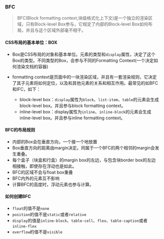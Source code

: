 ### BFC
> BFC(Block formatting context,块级格式化上下文)是一个独立的渲染区域，只有Block-level Box参与，它规定了内部的Block-level Box如何布局，并且与这个区域外部毫不相干。

#### CSS布局的基本单位：BOX

- Box是CSS布局的对象和基本单位。元素的类型和`display`属性，决定了这个Box的类型。不同类型的Box，会参与不同的Formatting Context(一个决定如何渲染文档的容器)

- formatting context是页面中的一块渲染区域，并且有一套渲染规则，它决定了其子元素将如何定位，以及和其他元素的关系和相互作用。最常见的如BFC和IFC，如下： 
  - block-level box：`display`属性为`block`、`list-item`、`table`的元素会生成block-level box。并且参与block formatting context。
  - inline-level box：display属性为`inline`、`inline-block`的元素会生成inline-level box。并且参与inline formatting context。

#### BFC的布局规则
 - 内部的Box会在垂直方向，一个接一个地放置
 - Box垂直方向的距离由margin决定。同属于一个BFC的两个相邻的margin会发生重叠。
 - 每个盒子（块盒和行盒）的margin box的左边，与包含块border box的左边相接触，即使存在浮动也是如此。
 - BFC的区域不会与float box重叠
 - BFC内外的元素互不影响
 - 计算BFC的高度时，浮动元素也参与计算。

#### 如何创建BFC
 - `float`的值不是`none`
 - `position`的值不是`static`或者`relative`
 - `display`的值是`inline-block`、`table-cell`、`flex`、`table-caption`或者`inline-flex`
 - `overflow`的值不是`visible`

